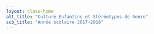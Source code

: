 ```yaml
---
layout: class-home
alt_title: "Culture Enfantine et Stéréotypes de Genre"
sub_title: "Année scolaire 2017—2018"
---
```


